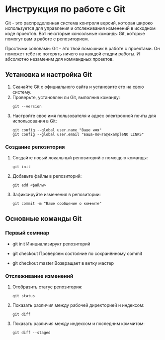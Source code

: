 # Инструкция по работе с Git

Git - это распределенная система контроля версий, которая широко используется для управления и отслеживания изменений в исходном коде проектов. Вот некоторые консольные команды Git, которые помогут вам в работе с репозиторием.

Простыми соловами: Git - это твой помошник в работе с проектами. Он поможет тебе не потерять ничего на каждой стадии работы. И абсолютно незаменим для коммандных проектов.

## Установка и настройка Git
1. Скачайте Git с официального сайта и установите его на свою систему.
2. Проверьте, установлен ли Git, выполнив команду:
   ```
   git --version
   ```
3. Настройте свое имя пользователя и адрес электронной почты для использования в Git:
   ```
   git config --global user.name "Ваше имя"
   git config --global user.email "ваша-почта@exampleNO LINKS"
   ```
### Создание репозитория
1. Создайте новый локальный репозиторий с помощью команды:
   ```
   git init
   ```
2. Добавьте файлы в репозиторий:
   ```
   git add <файлы>
   ```
3. Зафиксируйте изменения в репозитории:
   ```
   git commit -m "Ваше сообщение о коммите"
   ```
## Основные команды Git

### Первый семинар

* git init 
Инициализирукт репозиторий

* git checkout 
Проверяем состояние по сохранённому commit

* git checkout master
Возвращает в ветку мастер

### Отслеживание изменений
1. Отобразить статус репозитория:
   ```
   git status
   ```
2. Показать различия между рабочей директорией и индексом:
   ```
   git diff
   ```
3. Показать различия между индексом и последним коммитом:
   ```
   git diff --staged
   ```